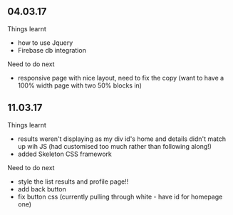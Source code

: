 ## 04.03.17

Things learnt
 - how to use Jquery
 - Firebase db integration


Need to do next
  - responsive page with nice layout, need to fix the copy (want to have a 100% width page with two 50% blocks in)

## 11.03.17

Things learnt
 - results weren't displaying as my div id's home and details didn't match up wih JS (had customised too much rather than following along!)
 - added Skeleton CSS framework

 Need to do next
  - style the list results and profile page!!
  - add back button 
  - fix button css (currently pulling through white - have id for homepage one)

